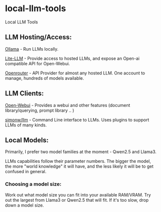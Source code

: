 # local-llm-tools
Local LLM Tools

## LLM Hosting/Access:

[Ollama](http://ollama.com) - Run LLMs locally.

[Lite-LLM](https://litellm.vercel.app) - Provide access to hosted LLMs, and expose an Open-ai compatible API for Open-Webui.

[Openrouter](http://openrouter.ai) - API Provider for almost any hosted LLM. One account to manage, hundreds of models available.

## LLM Clients:

[Open-Webui](https://github.com/open-webui/open-webui) - Provides a webui and other features (document library/querying, prompt library .. )

[simonw/llm](https://github.com/simonw/llm) - Command Line interface to LLMs. Uses plugins to support LLMs of many kinds.

## Local Models:

Primarily, I prefer two model families at the moment - Qwen2.5 and Llama3.

LLMs capabilities follow their parameter numbers. The bigger the model, the more "world knowledge" it will have, and the less likely it will be to get confused in general.

### Choosing a model size:

Work out what model size you can fit into your available RAM/VRAM.
Try out the largest from Llama3 or Qwen2.5 that will fit.
If it's too slow, drop down a model size.
